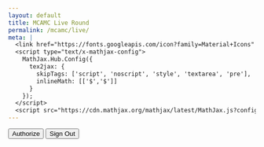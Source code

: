 ```yaml
---
layout: default
title: MCAMC Live Round
permalink: /mcamc/live/
meta: | 
  <link href="https://fonts.googleapis.com/icon?family=Material+Icons" rel="stylesheet">
  <script type="text/x-mathjax-config">
    MathJax.Hub.Config({
      tex2jax: {
        skipTags: ['script', 'noscript', 'style', 'textarea', 'pre'],
        inlineMath: [['$','$']]
      }
    });
  </script>
  <script src="https://cdn.mathjax.org/mathjax/latest/MathJax.js?config=TeX-AMS-MML_HTMLorMML" type="text/javascript"></script>
---
```

<div id="content"></div>
<button id="authorize_button" style="display: inline;">Authorize</button>
<button id="signout_button" style="display: inline;">Sign Out</button>
<div class="cwrapper">
<div id="live-table" class="mcamc-table" style="float: left"></div>
<div style="width: 2px"></div>
<div id="live-table2" class="mcamc-table" style="float: left"></div>
<div style="width: 2px"></div>
<div id="live-table3" class="mcamc-table" style="float: left"></div>

<script type="text/javascript">
      // Client ID and API key from the Developer Console
      var CLIENT_ID = '59368639887-aovrnh1v37ceo7fk3jlu93tkjociueb9.apps.googleusercontent.com';
      var API_KEY = 'AIzaSyAPAx4gDVIjvOCrid7f4lWv2N36EPZBG3U';

      // Array of API discovery doc URLs for APIs used by the quickstart
      var DISCOVERY_DOCS = ["https://sheets.googleapis.com/$discovery/rest?version=v4"];

      // Authorization scopes required by the API; multiple scopes can be
      // included, separated by spaces.
      var SCOPES = "https://www.googleapis.com/auth/spreadsheets.readonly";

      var authorizeButton = document.getElementById('authorize_button');
      var signoutButton = document.getElementById('signout_button');

      /**
       *  On load, called to load the auth2 library and API client library.
       */
      function handleClientLoad() {
        gapi.load('client:auth2', initClient);
      }

      /**
       *  Initializes the API client library and sets up sign-in state
       *  listeners.
       */
      function initClient() {
        gapi.client.init({
          apiKey: API_KEY,
          clientId: CLIENT_ID,
          discoveryDocs: DISCOVERY_DOCS,
          scope: SCOPES
        }).then(function () {
          // Listen for sign-in state changes.
          gapi.auth2.getAuthInstance().isSignedIn.listen(updateSigninStatus);

          // Handle the initial sign-in state.
          updateSigninStatus(gapi.auth2.getAuthInstance().isSignedIn.get());
          authorizeButton.onclick = handleAuthClick;
          signoutButton.onclick = handleSignoutClick;
        }, function(error) {
          appendPre(JSON.stringify(error, null, 2));
        });
      }

      /**
       *  Called when the signed in status changes, to update the UI
       *  appropriately. After a sign-in, the API is called.
       */
      function updateSigninStatus(isSignedIn) {
        if (isSignedIn) {
          authorizeButton.style.display = 'none';
          signoutButton.style.display = 'none';
          listMajors();
        } else {
          authorizeButton.style.display = 'block';
          signoutButton.style.display = 'none';
        }
      }

      /**
       *  Sign in the user upon button click.
       */
      function handleAuthClick(event) {
        gapi.auth2.getAuthInstance().signIn();
      }

      /**
       *  Sign out the user upon button click.
       */
      function handleSignoutClick(event) {
        gapi.auth2.getAuthInstance().signOut();
      }

      /**
       * Append a pre element to the body containing the given message
       * as its text node. Used to display the results of the API call.
       *
       * @param {string} message Text to be placed in pre element.
       */
      function appendPre(message) {
        var pre = document.getElementById('content');
        var textContent = document.createTextNode(message + '\n');
        pre.appendChild(textContent);
      }

      function analyzeRow(row) {
      	var rowData = {};
      	sum = row.slice(2, row.length).reduce((a, b) => parseInt(a) + parseInt(b));
      	rowData.score = sum % 1000;
      	rowData.setsComplete = Math.floor(sum / 1000);
      	rowData.teamName = row[1];
      	rowData.teamNumber = row[0];
      	return rowData
      }

      

      var scores = [];

      function listMajors() {
        gapi.client.sheets.spreadsheets.values.get({
          spreadsheetId: '17oX1WsQa5oSJfoEinkW8ZTIwkPDkF5mQI_s3LevkeLc',
          range: 'Data!2:36',
        }).then(function(response) {
          var range = response.result;
          if (range.values.length > 0) {
            for (i = 0; i < range.values.length; i++) {
              var row = range.values[i];
              // Print columns A and E, which correspond to indices 0 and 4.
              rowData = analyzeRow(row);
              scores[i] = [];
              scores[i][0] = rowData.teamNumber;
              scores[i][1] = rowData.teamName;
              scores[i][2] = rowData.score;
              scores[i][3] = rowData.setsComplete;
            }
          }
        }, function(response) {
          
        });

        
        scores.sort(function(a,b) {
           return b[2] - a[2]
        });

       var html = "<table><tbody><tr><td>#</td><td>Name         </td><td>Score</td><td>Sets</td></tr>";
       
       var split = Math.round((scores.length/3));
    
       for (var i = 0; i < split; i++) {
        html+="<tr>";
        html+="<td>"+scores[i][0]+"</td>";
        html+="<td>"+scores[i][1]+""+"</td>";
        html+="<td style=\"text-align:right\">"+scores[i][2]+"</td>";
        html+="<td>"+scores[i][3]+"/8"+"</td>";
        html+="</tr>";
       }
        html+="</tbody></table>";

       var html2 = "<table><tbody><tr><td>#</td><td>Name         </td><td>Score</td><td>Sets</td></tr>";
    
       for (var i = split; i < (split*2); i++) {
        html2+="<tr>";
        html2+="<td style=\"border-left: solid 1px black\">"+scores[i][0]+"</td>";
        html2+="<td>"+scores[i][1]+""+"</td>";
        html2+="<td style=\"text-align:right\">"+scores[i][2]+"</td>";
        html2+="<td>"+scores[i][3]+"/8"+"</td>";
        html2+="</tr>";
       }
        html2+="</tbody></table>";
        
       var html3 = "<table><tbody><tr><td>#</td><td>Name         </td><td>Score</td><td>Sets</td></tr>";
    
       for (var i = split*2; i < scores.length; i++) {
        html3+="<tr>";
        html3+="<td style=\"border-left: solid 1px black\">"+scores[i][0]+"</td>";
        html3+="<td>"+scores[i][1]+""+"</td>";
        html3+="<td style=\"text-align:right\">"+scores[i][2]+"</td>";
        html3+="<td>"+scores[i][3]+"/8"+"</td>";
        html3+="</tr>";
       }
        html3+="</tbody></table>";

        document.getElementById("live-table").innerHTML = html;
        document.getElementById("live-table2").innerHTML = html2;
        document.getElementById("live-table3").innerHTML = html3;
        setTimeout(listMajors, 5000);
      }
</script>
</div>

<script async defer src="https://apis.google.com/js/api.js"
      onload="this.onload=function(){};handleClientLoad()"
      onreadystatechange="if (this.readyState === 'complete') this.onload()">
</script>


